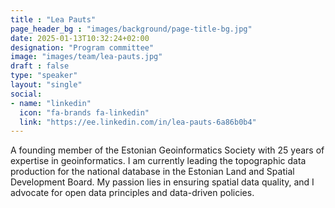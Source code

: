 ```yaml
---
title : "Lea Pauts"
page_header_bg : "images/background/page-title-bg.jpg"
date: 2025-01-13T10:32:24+02:00
designation: "Program committee"
image: "images/team/lea-pauts.jpg"
draft : false
type: "speaker"
layout: "single"
social:
- name: "linkedin"
  icon: "fa-brands fa-linkedin"
  link: "https://ee.linkedin.com/in/lea-pauts-6a86b0b4"
---
```


A founding member of the Estonian Geoinformatics Society with 25 years of
expertise in geoinformatics. I am currently leading the topographic data
production for the national database in the Estonian Land and Spatial
Development Board. My passion lies in ensuring spatial data quality, and I
advocate for open data principles
and data-driven policies.
